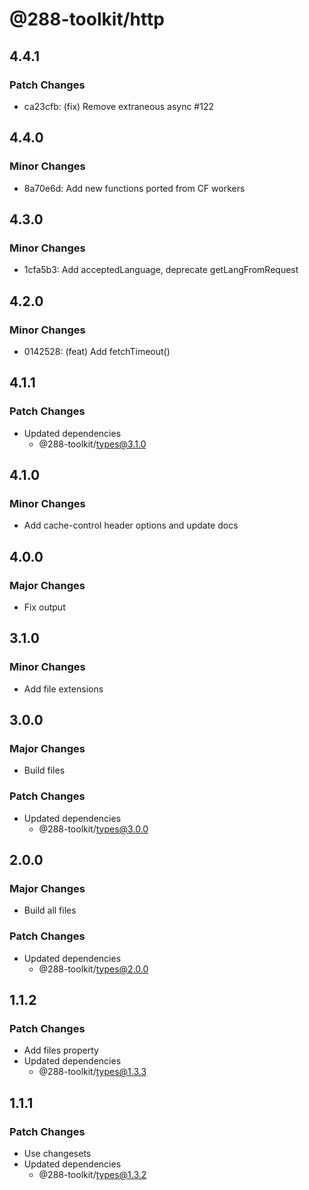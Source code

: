 # @288-toolkit/http

## 4.4.1

### Patch Changes

-   ca23cfb: (fix) Remove extraneous async #122

## 4.4.0

### Minor Changes

-   8a70e6d: Add new functions ported from CF workers

## 4.3.0

### Minor Changes

-   1cfa5b3: Add acceptedLanguage, deprecate getLangFromRequest

## 4.2.0

### Minor Changes

-   0142528: (feat) Add fetchTimeout()

## 4.1.1

### Patch Changes

-   Updated dependencies
    -   @288-toolkit/types@3.1.0

## 4.1.0

### Minor Changes

-   Add cache-control header options and update docs

## 4.0.0

### Major Changes

-   Fix output

## 3.1.0

### Minor Changes

-   Add file extensions

## 3.0.0

### Major Changes

-   Build files

### Patch Changes

-   Updated dependencies
    -   @288-toolkit/types@3.0.0

## 2.0.0

### Major Changes

-   Build all files

### Patch Changes

-   Updated dependencies
    -   @288-toolkit/types@2.0.0

## 1.1.2

### Patch Changes

-   Add files property
-   Updated dependencies
    -   @288-toolkit/types@1.3.3

## 1.1.1

### Patch Changes

-   Use changesets
-   Updated dependencies
    -   @288-toolkit/types@1.3.2
